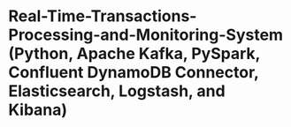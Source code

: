 # Real-Time-Transactions-Processing-and-Monitoring-System (Python, Apache Kafka, PySpark, Confluent DynamoDB Connector, Elasticsearch, Logstash, and Kibana)
